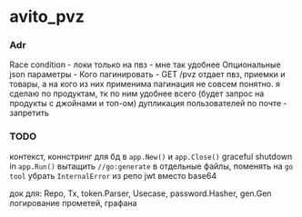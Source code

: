 # avito_pvz

### Adr
Race condition - локи только на пвз - мне так удобнее
Опциональные json параметры - 
Кого пагинировать - GET /pvz отдает пвз, приемки и товары, а на кого из них применима пагинация не совсем понятно. я сделаю по продуктам, тк по ним удобнее всего (будет запрос на продукты с джойнами и топ-ом) 
дупликация пользователей по почте - запретить

### TODO
контекст, коннстринг для бд в `app.New()` и `app.Close()`
graceful shutdown in `app.Run()`
вытащить `//go:generate` в отдельные файлы, поменять на `go tool`
убрать `InternalError` из репо
jwt вместо base64

док для: Repo, Tx, token.Parser, Usecase, password.Hasher, gen.Gen
логирование
прометей, графана